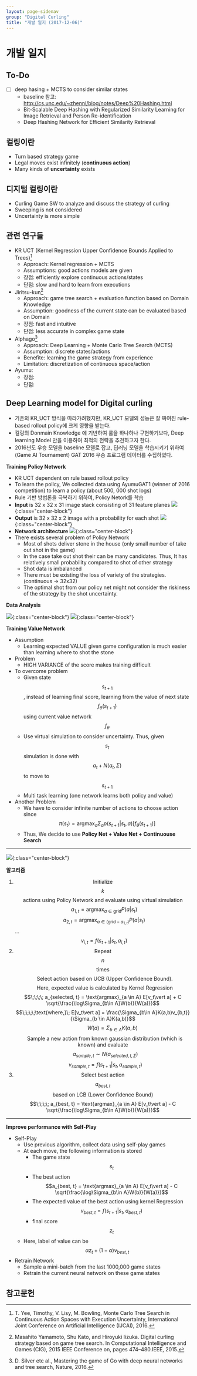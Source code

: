 ```yaml
---
layout: page-sidenav
group: "Digital Curling"
title: "개발 일지 (2017-12-06)"
---
```


# 개발 일지

To-Do
-----
- [ ] deep hasing + MCTS to consider similar states
  - baseline 참고: http://cs.unc.edu/~zhenni/blog/notes/Deep%20Hashing.html
  - Bit-Scalable Deep Hashing with Regularized Similarity Learning for Image Retrieval and Person Re-identification
  - Deep Hashing Network for Efficient Similarity Retrieval

컬링이란
-------

- Turn based strategy game
- Legal moves exist infinitely (**continuous action**)
- Many kinds of **uncertainty** exists

디지털 컬링이란
--------------
- Curling Game SW to analyze and discuss the strategy of curling
- Sweeping is not considered
- Uncertainty is more simple

관련 연구들
----------
- KR UCT (Kernel Regression Upper Confidence Bounds Applied to Trees)[^1]
  - Approach: Kernel regression + MCTS
  - Assumptions: good actions models are given
  - 장점: efficiently explore continuous actions/states
  - 단점: slow and hard to learn from executions
- Jiritsu-kun[^2]
  - Approach: game tree search + evaluation function based on Domain Knowledge
  - Assumption: goodness of the current state can be evaluated based on Domain
  - 장점: fast and intuitive
  - 단점: less accurate in complex game state
- Alphago[^3]
  - Approach: Deep Learning + Monte Carlo Tree Search (MCTS)
  - Assumption: discrete states/actions
  - Benefite: learning the game strategy from experience
  - Limitation: discretization of continuous space/action
- Ayumu:
  - 장점:
  - 단점:

Deep Learning model for Digital curling
---------------------------------------
- 기존의 KR_UCT 방식을 따라가려했지만, KR_UCT 모델의 성능은 잘 짜여진 rule-based rollout policy에 크게 영향을 받는다.
- 컬링의 Donmain Knowledge 에 기반하여 룰을 하나하나 구현하기보다, Deep learning Model 만을 이용하여 최적의 전략을 추천하고자 한다.
- 2016년도 우승 모델을 baseline 모델로 잡고, 딥러닝 모델을 학습시키기 위하여 (Game AI Tournament) GAT 2016 우승 프로그램 데이터를 수집하였다.

**Training Policy Network**

- KR UCT dependent on rule based rollout policy
- To learn the policy, We collected data using AyumuGAT1 (winner of 2016 competition) to learn a policy (about 500, 000 shot logs)
- Rule 기반 방법론을 극복하기 위하여, Policy Netork를 학습
- **Input** is 32 x 32 x 31 image stack consisting  of 31 feature planes
![]({{site.baseurl}}/images/temp/dc-1.png){:class="center-block"}
- **Output** is 32 x 32 x 2 image with a probability for each shot
![]({{site.baseurl}}/images/temp/dc-2.png){:class="center-block"}
- **Network architecture**
![]({{site.baseurl}}/images/temp/dc-3.png){:class="center-block"}
- There exists several problem of Policy Network
  - Most of shots deliver stone in the house (only small number of take out shot in the game)
  - In the case take out shot their can be many candidates. Thus, It  has relatively small probability compared to shot of other strategy
  - Shot data is imbalanced
  - There must be existing the loss of variety of the strategies. (continuous -> 32x32)
  - The optimal shot from our policy net might not consider the riskiness of the strategy by the shot uncertainty.

**Data Analysis**

![]({{site.baseurl}}/images/temp/dc-4.png){:class="center-block"}
![]({{site.baseurl}}/images/temp/dc-5.png){:class="center-block"}

**Training Value Network**

- Assumption
  - Learning expected VALUE given game configuration is much easier than learning where to shot the stone
- Problem
  - HIGH VARIANCE of the score makes training difficult
- To overcome problem
  - Given state $$s_{t+1}$$, instead of learning final score, learning from the value of next state $$f_\theta(s_{t+1})$$ using current value network $$f_{\theta}$$
  - Use virtual simulation to consider uncertainty. Thus, given $$s_t$$ simulation is done with $$a_t + N(a_t, \Sigma)$$ to move to $$s_{t+1}$$
  - Multi task learning (one network learns both policy and value)
- Another Problem
  - We have to consider infinite number of actions to choose action since $$\pi(s_t) = \text{argmax}_a \Sigma_a p(s_{t+1}\vert s_t, a)[f_{\theta}(s_{t+1})]$$
  - Thus, We decide to use **Policy Net + Value Net + Continuouse Search**

------------------------------------------
![]({{site.baseurl}}/images/temp/dc-6.png){:class="center-block"}

**알고리즘**

1. $$\text{Initialize}$$ $$k$$ $$\text{actions using Policy Network and evaluate using virtual simulation}$$
$$\;\;a_{1,t} = \text{argmax}_{a\in \text{grid}}P(a\vert s_t)$$
$$\;\;a_{2,t} = \text{argmax}_{a\in (\text{grid}-a_{1,t})}P(a\vert s_t)$$
...
$$\;\;v_{i,t}=f(s_{t+1}\vert s_t, a_{i,t})$$
2. $$\text{Repeat}$$ $$n$$ $$\text{times}$$
    $$\;\;\;\text{Select action based on UCB (Upper Confidence Bound).}$$
    $$\;\;\;\text{Here, expected value is calculated by Kernel Regression}$$
    $$\;\;\;\; a_{selected, t} = \text{argmax}_{a \in A} E[v_t\vert a] + C \sqrt{\frac{\log\Sigma_{b\in A}W(b)}{W(a)}}$$
    $$\;\;\;\;\text{where,}\; E[v_t\vert a] = \frac{\Sigma_{b\in A}K(a,b)v_{b,t}}{\Sigma_{b \in A}K(a,b)}$$
    $$\;\;\;\;\;\;\;\;\;\;\;\;\;\;\;W(a)=\Sigma_{b \in A}K(a,b)$$
    $$\;\;\;\text{Sample a new action from known gaussian distribution (which is known) and evaluate}$$
    $$\;\;\;\; a_{sample,t} \sim N(a_{selected,t, \Sigma})$$
    $$\;\;\;\; v_{sample,t}=f(s_{t+1}\vert s_t, a_{sample,t})$$
3. $$\text{Select best action}$$ $$a_{best, t}$$ $$\text{based on LCB (Lower Confidence Bound)}$$
$$\;\;\;\; a_{best, t} = \text{argmax}_{a \in A} E[v_t\vert a] - C \sqrt{\frac{\log\Sigma_{b\in A}W(b)}{W(a)}}$$

------------------------------------
**Improve performance with Self-Play**

- Self-Play
  - Use previous algorithm, collect data using self-play games
  - At each move, the following information is stored
    - The game state $$s_t$$
    - The best action $$a_{best, t} = \text{argmax}_{a \in A} E[v_t\vert a] - C \sqrt{\frac{\log\Sigma_{b\in A}W(b)}{W(a)}}$$
    - The expected value of the best action using kernel Regression $$v_{best,t}=f(s_{t+1}\vert s_t, a_{best,t})$$
    - final score $$z_t$$
  - Here, label of value can be $$\alpha z_t + (1-\alpha)v_{best,t}$$
- Retrain Network
  - Sample a mini-batch from the last 1000,000 game states
  - Retrain the current neural network on these game states



참고문헌
-------
[^1]: T. Yee, Timothy, V. Lisy, M. Bowling, Monte Carlo Tree Search in Continuous Action Spaces with Execution Uncertainty, International Joint Conference on Artificial Intelligence (IJCAI), 2016.
[^2]: Masahito Yamamoto, Shu Kato, and Hiroyuki Iizuka. Digital curling strategy based on game tree search. In Computational Intelligence and Games (CIG), 2015 IEEE Conference on, pages 474–480.IEEE, 2015.
[^3]: D. Silver etc al., Mastering the game of Go with deep neural networks and tree search, Nature, 2016.
